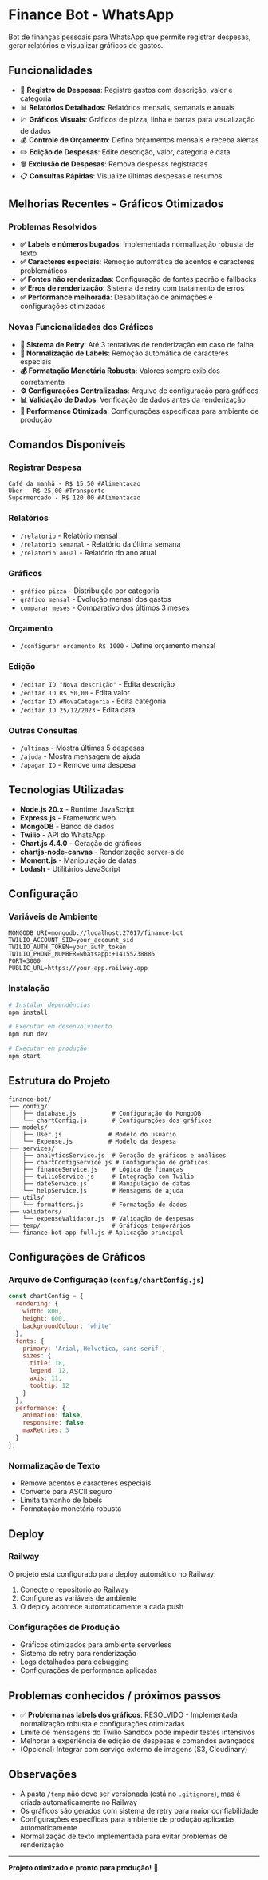# Finance Bot - WhatsApp

Bot de finanças pessoais para WhatsApp que permite registrar despesas, gerar relatórios e visualizar gráficos de gastos.

## Funcionalidades

- 📝 **Registro de Despesas**: Registre gastos com descrição, valor e categoria
- 📊 **Relatórios Detalhados**: Relatórios mensais, semanais e anuais
- 📈 **Gráficos Visuais**: Gráficos de pizza, linha e barras para visualização de dados
- 💰 **Controle de Orçamento**: Defina orçamentos mensais e receba alertas
- ✏️ **Edição de Despesas**: Edite descrição, valor, categoria e data
- 🗑️ **Exclusão de Despesas**: Remova despesas registradas
- 📋 **Consultas Rápidas**: Visualize últimas despesas e resumos

## Melhorias Recentes - Gráficos Otimizados

### Problemas Resolvidos
- **✅ Labels e números bugados**: Implementada normalização robusta de texto
- **✅ Caracteres especiais**: Remoção automática de acentos e caracteres problemáticos
- **✅ Fontes não renderizadas**: Configuração de fontes padrão e fallbacks
- **✅ Erros de renderização**: Sistema de retry com tratamento de erros
- **✅ Performance melhorada**: Desabilitação de animações e configurações otimizadas

### Novas Funcionalidades dos Gráficos
- **🔄 Sistema de Retry**: Até 3 tentativas de renderização em caso de falha
- **🎨 Normalização de Labels**: Remoção automática de caracteres especiais
- **💰 Formatação Monetária Robusta**: Valores sempre exibidos corretamente
- **⚙️ Configurações Centralizadas**: Arquivo de configuração para gráficos
- **📊 Validação de Dados**: Verificação de dados antes da renderização
- **🚀 Performance Otimizada**: Configurações específicas para ambiente de produção

## Comandos Disponíveis

### Registrar Despesa
```
Café da manhã - R$ 15,50 #Alimentacao
Uber - R$ 25,00 #Transporte
Supermercado - R$ 120,00 #Alimentacao
```

### Relatórios
- `/relatorio` - Relatório mensal
- `/relatorio semanal` - Relatório da última semana
- `/relatorio anual` - Relatório do ano atual

### Gráficos
- `gráfico pizza` - Distribuição por categoria
- `gráfico mensal` - Evolução mensal dos gastos
- `comparar meses` - Comparativo dos últimos 3 meses

### Orçamento
- `/configurar orcamento R$ 1000` - Define orçamento mensal

### Edição
- `/editar ID "Nova descrição"` - Edita descrição
- `/editar ID R$ 50,00` - Edita valor
- `/editar ID #NovaCategoria` - Edita categoria
- `/editar ID 25/12/2023` - Edita data

### Outras Consultas
- `/ultimas` - Mostra últimas 5 despesas
- `/ajuda` - Mostra mensagem de ajuda
- `/apagar ID` - Remove uma despesa

## Tecnologias Utilizadas

- **Node.js 20.x** - Runtime JavaScript
- **Express.js** - Framework web
- **MongoDB** - Banco de dados
- **Twilio** - API do WhatsApp
- **Chart.js 4.4.0** - Geração de gráficos
- **chartjs-node-canvas** - Renderização server-side
- **Moment.js** - Manipulação de datas
- **Lodash** - Utilitários JavaScript

## Configuração

### Variáveis de Ambiente
```env
MONGODB_URI=mongodb://localhost:27017/finance-bot
TWILIO_ACCOUNT_SID=your_account_sid
TWILIO_AUTH_TOKEN=your_auth_token
TWILIO_PHONE_NUMBER=whatsapp:+14155238886
PORT=3000
PUBLIC_URL=https://your-app.railway.app
```

### Instalação
```bash
# Instalar dependências
npm install

# Executar em desenvolvimento
npm run dev

# Executar em produção
npm start
```

## Estrutura do Projeto

```
finance-bot/
├── config/
│   ├── database.js          # Configuração do MongoDB
│   └── chartConfig.js       # Configurações dos gráficos
├── models/
│   ├── User.js             # Modelo do usuário
│   └── Expense.js          # Modelo da despesa
├── services/
│   ├── analyticsService.js  # Geração de gráficos e análises
│   ├── chartConfigService.js # Configuração de gráficos
│   ├── financeService.js    # Lógica de finanças
│   ├── twilioService.js     # Integração com Twilio
│   ├── dateService.js       # Manipulação de datas
│   └── helpService.js       # Mensagens de ajuda
├── utils/
│   └── formatters.js        # Formatação de dados
├── validators/
│   └── expenseValidator.js  # Validação de despesas
├── temp/                    # Gráficos temporários
└── finance-bot-app-full.js # Aplicação principal
```

## Configurações de Gráficos

### Arquivo de Configuração (`config/chartConfig.js`)
```javascript
const chartConfig = {
  rendering: {
    width: 800,
    height: 600,
    backgroundColour: 'white'
  },
  fonts: {
    primary: 'Arial, Helvetica, sans-serif',
    sizes: {
      title: 18,
      legend: 12,
      axis: 11,
      tooltip: 12
    }
  },
  performance: {
    animation: false,
    responsive: false,
    maxRetries: 3
  }
};
```

### Normalização de Texto
- Remove acentos e caracteres especiais
- Converte para ASCII seguro
- Limita tamanho de labels
- Formatação monetária robusta

## Deploy

### Railway
O projeto está configurado para deploy automático no Railway:

1. Conecte o repositório ao Railway
2. Configure as variáveis de ambiente
3. O deploy acontece automaticamente a cada push

### Configurações de Produção
- Gráficos otimizados para ambiente serverless
- Sistema de retry para renderização
- Logs detalhados para debugging
- Configurações de performance aplicadas

## Problemas conhecidos / próximos passos

- ✅ **Problema nas labels dos gráficos**: RESOLVIDO - Implementada normalização robusta e configurações otimizadas
- Limite de mensagens do Twilio Sandbox pode impedir testes intensivos
- Melhorar a experiência de edição de despesas e comandos avançados
- (Opcional) Integrar com serviço externo de imagens (S3, Cloudinary)

## Observações

- A pasta `/temp` não deve ser versionada (está no `.gitignore`), mas é criada automaticamente no Railway
- Os gráficos são gerados com sistema de retry para maior confiabilidade
- Configurações específicas para ambiente de produção aplicadas automaticamente
- Normalização de texto implementada para evitar problemas de renderização

---

**Projeto otimizado e pronto para produção!** 🚀 